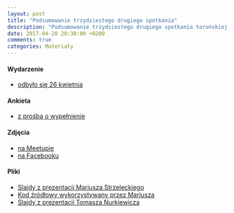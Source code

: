 ```yaml
---
layout: post
title: "Podsumowanie trzydziestego drugiego spotkania"
description: "Podsumowanie trzydziestego drugiego spotkania toruńskiej grupy użytkowników języka Java."
date: 2017-04-28 20:30:00 +0200
comments: true
categories: Materiały
---
```

#### Wydarzenie
* [odbyło się 26 kwietnia]({{root_url}}/meeting/32/)

#### Ankieta
* [z prośbą o wypełnienie](http://bit.ly/32-spotkanie-Torun-JUG-ankieta)

#### Zdjęcia
* [na Meetupie](https://www.meetup.com/Torun-JUG/photos/27806300/)
* [na Facebooku](https://www.facebook.com/TorunJUG/photos/?tab=album&album_id=1903136363243181
)

#### Pliki
* [Slajdy z prezentacji Mariusza Strzeleckiego](https://docs.google.com/presentation/d/1pkN9F7qSWnl8M4as0ne6VNH1807Btq0o-uErqsM0Mrs)
* [Kod źródłowy wykorzystywany przez Mariusza](https://github.com/szczeles/pyspark-notebooks/blob/master/stackoverflow/Torun%20JUG%20-%20exploratory%20analysis%20on%20stackoverflow%20data.ipynb)
* [Slajdy z prezentacji Tomasza Nurkiewicza](http://nurkiewicz.github.io/talks/2017/async/)